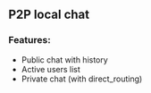 ## P2P local chat

### Features:

* Public chat with history
* Active users list
* Private chat (with direct_routing)
